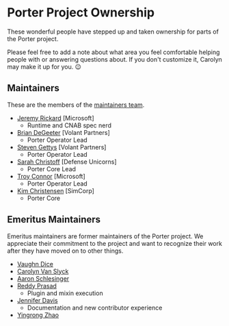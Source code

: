 # Porter Project Ownership

These wonderful people have stepped up and taken ownership for parts of the Porter project.

Please feel free to add a note about what area you feel comfortable helping people with or answering
questions about. If you don't customize it, Carolyn may make it up for you. 😉

## Maintainers

These are the members of the [maintainers team](https://github.com/orgs/getporter/teams/maintainers).

* [Jeremy Rickard](https://github.com/jeremyrickard) [Microsoft]
    * Runtime and CNAB spec nerd
* [Brian DeGeeter](https://github.com/bdegeeter) [Volant Partners]
    * Porter Operator Lead
* [Steven Gettys](https://github.com/sgettys) [Volant Partners]
    * Porter Operator Lead
* [Sarah Christoff](https://github.com/schristoff) [Defense Unicorns]
    * Porter Core Lead 
* [Troy Connor](https://github.com/troy0820) [Microsoft]
    * Porter Operator Lead
* [Kim Christensen](https://github.com/kichristensen) [SimCorp]
    * Porter Core

## Emeritus Maintainers

Emeritus maintainers are former maintainers of the Porter project.
We appreciate their commitment to the project and want to recognize their work after they have moved on to other things.

* [Vaughn Dice](https://github.com/vdice)
* [Carolyn Van Slyck](https://github.com/carolynvs)
* [Aaron Schlesinger](https://github.com/arschles)
* [Reddy Prasad](https://github.com/dev-drprasad)
    * Plugin and mixin execution
* [Jennifer Davis](https://github.com/iennae)
    * Documentation and new contributor experience
* [Yingrong Zhao](https://github.com/vinozzz)
